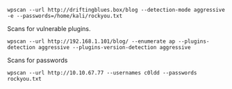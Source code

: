 ```
wpscan --url http://driftingblues.box/blog --detection-mode aggressive -e --passwords=/home/kali/rockyou.txt 
```

Scans for vulnerable plugins.
 ```
 wpscan --url http://192.168.1.101/blog/ --enumerate ap --plugins-detection aggressive --plugins-version-detection aggressive
 ```
 Scans for passwords
 ```
 wpscan --url http://10.10.67.77 --usernames c0ldd --passwords rockyou.txt
 ```
